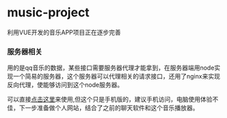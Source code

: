 # music-project
利用VUE开发的音乐APP项目正在逐步完善

### 服务器相关
用的是qq音乐的数据，某些接口需要服务器代理才能拿到，在服务器端用node实现一个简易的服务器，这个服务器可以代理相关的请求接口，还用了nginx来实现反向代理，使能够访问到这个node服务器。

可以直接[点击这里](http://106.12.198.147/music/)来使用,但这个只是手机版的，建议手机访问，电脑使用体验不佳，下一步准备做个人网站，结合了之前的聊天软件和这个音乐播放器。
